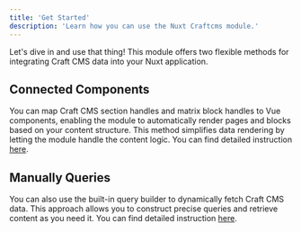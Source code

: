 ```yaml
---
title: 'Get Started'
description: 'Learn how you can use the Nuxt Craftcms module.'
---
```


Let's dive in and use that thing! This module offers two flexible methods for integrating Craft CMS data into your Nuxt application.

## Connected Components

You can map Craft CMS section handles and matrix block handles to Vue components, enabling the module to automatically render pages and blocks based on your 
content structure. This method simplifies data rendering by letting the module handle the content logic. You can find detailed instruction 
[here](/libraries/nuxt-craftcms/usage/connect-components).

## Manually Queries

You can also use the built-in query builder to dynamically fetch Craft CMS data. This approach allows you to construct precise queries and 
retrieve content as you need it. You can find detailed instruction 
[here](/libraries/nuxt-craftcms/usage/connect-components).